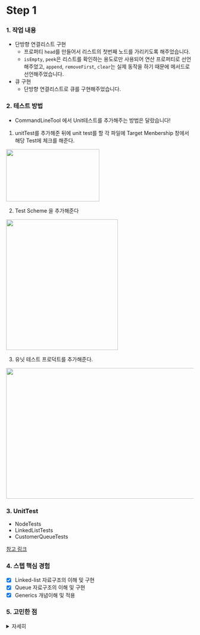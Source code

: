 # Step 1


### 1. 작업 내용

- 단방향 연결리스트 구현 
    - 프로퍼티 `head`를 만들어서 리스트의 첫번째 노드를 가리키도록 해주었습니다.
    - `isEmpty`, `peek`은 리스트를 확인하는 용도로만 사용되어 연산 프로퍼티로 선언해주었고, `append`, `removeFirst`, `clear`는 실제 동작을 하기 때문에 메서드로 선언해주었습니다.
- 큐 구현
    - 단방향 연결리스트로 큐를 구현해주었습니다. 

### 2. 테스트 방법

- CommandLineTool 에서 Unit테스트를 추가해주는 방법은 달랐습니다! 

1. unitTest를 추가해준 뒤에 unit test를 할 각 파일에 Target Menbership 창에서 해당 Test에 체크를 해준다.

<img src="https://i.imgur.com/aaKWsyY.png" width="250" height="140"/>

2. Test Scheme 을 추가해준다 

<img src="https://i.imgur.com/XJrNhAS.png" width="300" height="350"/>

3. 유닛 테스트 프로덕트를 추가해준다.


<img src="https://i.imgur.com/4Qy6EyN.png" width="600" height="350"/>


### 3. UnitTest
- NodeTests
- LinkedListTests
- CustomerQueueTests

[참고 링크](https://jwonylee.tistory.com/entry/XCode-Swift-Command-Line-Tool-프로젝트에서-유닛-테스트-하기)

### 4. 스텝 핵심 경험

- [x] Linked-list 자료구조의 이해 및 구현
- [x] Queue 자료구조의 이해 및 구현
- [x] Generics 개념이해 및 적용

### 5. 고민한 점
<details>
<summary> 자세히 </summary>
<div markdown="1">
    
### 1. 연결리스트의 종류
- 이번 step2까지의 기능 명세서를 보았을 때는 리스트 중간에 데이터가 추가될 일이 없어보였고, 또 tail 변수를 만들어주어야 할 필요성을 느끼지 못해서 양방향 연결리스트가 아닌 단방향 연결리스트로 구현해주었습니다. 추후 확장성도 고려해봤을 때 양방향 연결리스트로 구현하는 것이 좋았을지 궁금합니다.

[라이언의 코멘트]

> 이런 경우 개발자들 사이에서도 의견이 나뉠 수 있는데, 개인적으로는 향후 반드시 사용되는 기능이 아니라면 구현하지 않는 방향이 좋다고 생각합니다. 좋게 표현하면 확장성, 나쁘게 표현하면 오버엔지니어링이니까요. 사용되지 않는 인터페이스를 유지할 필요는 없을 것이고, 필요하다면 해당 시기에 기능을 확장해나가면 되지 않을까요? 개발자는 불필요하다고 판단된다면 여러분처럼 과감하게 구현하지 않는 결단력도 있어야 한다고 생각합니다.

- 라이언의 코멘트에 따라 insert 작업이나 검색 작업이 필요할 경우 그때 연결리스트의 기능을 확장해주는 것을 선택하기로 했습니다. 따라서 이전과 같이 단방향 연결리스트로 구현해주었습니다.

### 2. Queue와 LinkedList의 차이점
- 큐와 연결리스트의 기능이 같아보이는데 따로 연결리스트와 큐 타입을 만들어서 큐에서 연결리스트의 기능을 가져와서 사용하는 것이 이해가 가지 않았습니다. 그냥 큐에서 바로 연결리스트의 기능을 구현해주면 되지 않나? 라고 생각했었습니다.
    -  찾아보니 큐는 구현 방법이 정의되어 있지 않은 자료형이고 연결리스트는 다음 데이터의 위치를 저장하는 방식인 자료구조기 때문에 따로 구현해줘야 함을 알게되었습니다! 저희가 생각한 것이 맞는지 궁금합니다.

[라이언의 코멘트]
> 물론 그렇게 구현해도 됩니다. 하지만 지금은 기능 명세에서 지정이 되어있으니 최대한 방향에 맞추어 구현해보는 것에 의의가 있다고 생각해요. 이렇게 구현했을 때의 장점은 여러분이 말씀하신 것처럼 큐를 구현하는 방법 (알고리즘)이 여러가지 존재하기 때문에 큐를 구성하는 알고리즘을 단위 테스트를 통해 검증할 수 있다는 것, 그리고 상황에 따라 더 높은 성능을 가지는 알고리즘으로 구현된 타입을 변경하며 사용할 수 있다는 장점이 있겠네요.

### 3. 구조체 내부에서 클래스 인스턴스를 생성하기
- CustomerQueue를 구조체로 만들어 주었는데, 안에 쓰이는 Node 인스턴스는 클래스(참조타입) 입니다. 이렇게 만들어줄 경우 CustomerQueue도 결국 참조타입이 되는 것인지 궁금합니다.

[라이언의 코멘트]
> 내부 프로퍼티 타입의 성질에 따라 그것을 가진 타입의 성질이 결정되지는 않습니다. 하지만 값 타입이 참조타입을 가질 경우 값 타입이 복사될 때마다 값 타입 내부의 참조 타입 인스턴스가 불필요하게 복사되는 경우가 발생할 수 있습니다.

[참고 링크](https://developer.apple.com/videos/play/wwdc2016/416/?time=893)
</div>
</details>


